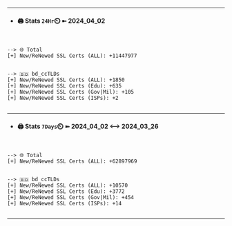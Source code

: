 

---
- #### 🖨️ **Stats** `24Hr`⏲️ ➼ 2024_04_02
```console


--> 🌐 Total
[+] New/ReNewed SSL Certs (ALL): +11447977


--> 🇧🇩 bd_ccTLDs
[+] New/ReNewed SSL Certs (ALL): +1850
[+] New/ReNewed SSL Certs (Edu): +635
[+] New/ReNewed SSL Certs (Gov|Mil): +105
[+] New/ReNewed SSL Certs (ISPs): +2


```

---
- #### 🖨️ **Stats** `7Days`⏲️ ➼ 2024_04_02 <--> 2024_03_26
```console


--> 🌐 Total
[+] New/ReNewed SSL Certs (ALL): +62897969


--> 🇧🇩 bd_ccTLDs
[+] New/ReNewed SSL Certs (ALL): +10570
[+] New/ReNewed SSL Certs (Edu): +3772
[+] New/ReNewed SSL Certs (Gov|Mil): +454
[+] New/ReNewed SSL Certs (ISPs): +14


```

---

